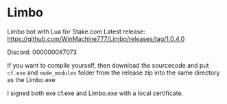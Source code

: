 # Limbo
Limbo bot with Lua for Stake.com
Latest release: https://github.com/WinMachine777/Limbo/releases/tag/1.0.4.0

Discord: 0000000#7073 <br />

If you want to compile yourself, then download the sourcecode and put `cf.exe` and `node_modules` folder from the release zip into the same directory as the Limbo.exe

I signed both exe cf.exe and Limbo.exe with a local certificate.
